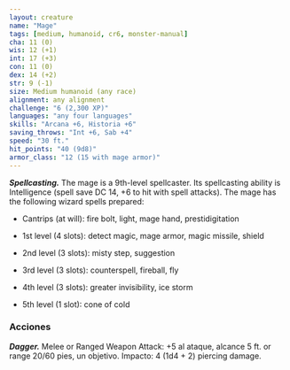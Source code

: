 ```yaml
---
layout: creature
name: "Mage"
tags: [medium, humanoid, cr6, monster-manual]
cha: 11 (0)
wis: 12 (+1)
int: 17 (+3)
con: 11 (0)
dex: 14 (+2)
str: 9 (-1)
size: Medium humanoid (any race)
alignment: any alignment
challenge: "6 (2,300 XP)"
languages: "any four languages"
skills: "Arcana +6, Historia +6"
saving_throws: "Int +6, Sab +4"
speed: "30 ft."
hit_points: "40 (9d8)"
armor_class: "12 (15 with mage armor)"
---
```


***Spellcasting.*** The mage is a 9th-level spellcaster. Its spellcasting ability is Intelligence (spell save DC 14, +6 to hit with spell attacks). The mage has the following wizard spells prepared:

* Cantrips (at will): fire bolt, light, mage hand, prestidigitation

* 1st level (4 slots): detect magic, mage armor, magic missile, shield

* 2nd level (3 slots): misty step, suggestion

* 3rd level (3 slots): counterspell, fireball, fly

* 4th level (3 slots): greater invisibility, ice storm

* 5th level (1 slot): cone of cold

### Acciones

***Dagger.*** Melee or Ranged Weapon Attack: +5 al ataque, alcance 5 ft. or range 20/60 pies, un objetivo. Impacto: 4 (1d4 + 2) piercing damage.